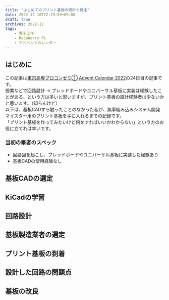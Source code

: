 ```yaml
---
title: "はじめてのプリント基板の設計と発注"
date: 2022-12-16T22:29:59+09:00
draft: true
archives: 2022-12
tags:
    - 電子工作
    - Raspberry Pi
    - アドベントカレンダー
---
```

## はじめに
この記事は[東京高専プロコンゼミ① Advent Calendar 2022](https://adventar.org/calendars/8370)の24日目の記事です。  
授業などで回路設計 → ブレッドボードやユニバーサル基板に実装は経験したことがある、という方は多いと思いますが、プリント基板の設計経験者は少ないかと思います。（知らんけど）  
以下は、基板CADすら触ったことのなかった私が、無事組み込みシステム開発マイスター用のプリント基板を手に入れるまでの記録です。  
「プリント基板を作ってみたいけど何をすればいいかわからない」という方のお役に立てれば幸いです。
### 当初の筆者のスペック
- 回路図を起こし、ブレッドボードやユニバーサル基板に実装した経験あり
- 基板CADの使用経験なし
## 基板CADの選定
## KiCadの学習
## 回路設計
## 基板製造業者の選定
## プリント基板の到着
## 設計した回路の問題点
## 基板の改良
